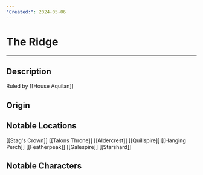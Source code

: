 ```yaml
---
"Created:": 2024-05-06
---
```

# The Ridge
---
## Description

Ruled by [[House Aquilan]] 


## Origin





## Notable Locations

[[Stag's Crown]] 
[[Talons Throne]] 
[[Aldercrest]] 
[[Quillspire]] 
[[Hanging Perch]] 
[[Featherpeak]] 
[[Galespire]] 
[[Starshard]] 



## Notable Characters





